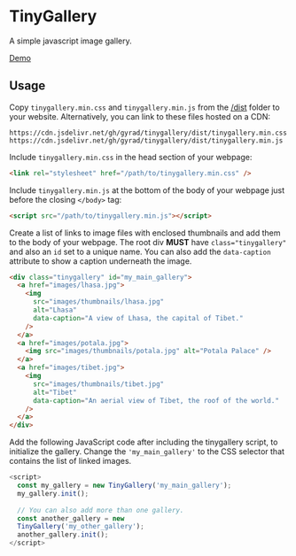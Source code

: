 # TinyGallery

A simple javascript image gallery.

[Demo](https://gyrad.github.io/tinygallery/)

## Usage

Copy `tinygallery.min.css` and `tinygallery.min.js` from the [/dist](dist/) folder to your website.
Alternatively, you can link to these files hosted on a CDN:

```
https://cdn.jsdelivr.net/gh/gyrad/tinygallery/dist/tinygallery.min.css
https://cdn.jsdelivr.net/gh/gyrad/tinygallery/dist/tinygallery.min.js
```

Include `tinygallery.min.css` in the head section of your webpage:

```html
<link rel="stylesheet" href="/path/to/tinygallery.min.css" />
```

Include `tinygallery.min.js` at the bottom of the body of your webpage just before the closing `</body>` tag:

```html
<script src="/path/to/tinygallery.min.js"></script>
```

Create a list of links to image files with enclosed thumbnails and add them to the body of your webpage. The root div **MUST** have `class="tinygallery"` and also an `id` set to a unique name. You can also add the `data-caption` attribute to show a caption underneath the image.

```html
<div class="tinygallery" id="my_main_gallery">
  <a href="images/lhasa.jpg">
    <img
      src="images/thumbnails/lhasa.jpg"
      alt="Lhasa"
      data-caption="A view of Lhasa, the capital of Tibet."
    />
  </a>
  <a href="images/potala.jpg">
    <img src="images/thumbnails/potala.jpg" alt="Potala Palace" />
  </a>
  <a href="images/tibet.jpg">
    <img
      src="images/thumbnails/tibet.jpg"
      alt="Tibet"
      data-caption="An aerial view of Tibet, the roof of the world."
    />
  </a>
</div>
```

Add the following JavaScript code after including the tinygallery script, to initialize the gallery. Change the `'my_main_gallery'` to the CSS selector that contains the list of linked images.

<!-- prettier-ignore -->
```js
<script>
  const my_gallery = new TinyGallery('my_main_gallery'); 
  my_gallery.init(); 
  
  // You can also add more than one gallery. 
  const another_gallery = new
  TinyGallery('my_other_gallery'); 
  another_gallery.init();
</script>
```
